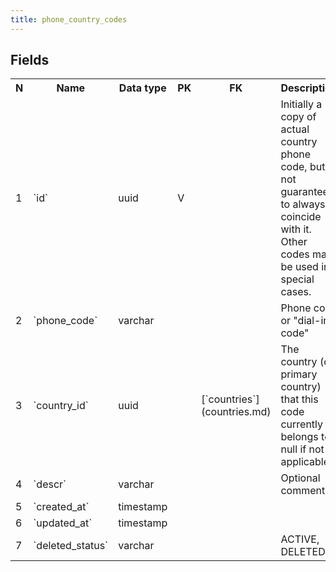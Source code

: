 ```yaml
---
title: phone_country_codes 
---
```


## Fields

<table style="width: 100%">
    <colgroup>
       <col span="1" style="width: 3%;"/>
       <col span="1" style="width: 12%;"/>
       <col span="1" style="width: 10%;"/>
       <col span="1" style="width: 3%;"/>
       <col span="1" style="width: 12%;"/>
       <col span="1" style="width: 60%;"/>
    </colgroup>
  <tr>
    <th>N</th>
    <th>Name</th>
    <th>Data type</th>
    <th>PK</th>
    <th>FK</th>
    <th>Description</th>
  </tr>
<tr><td>1</td><td>`id`</td><td>uuid</td><td>V</td><td></td><td>Initially a copy of actual country phone code, but not guaranteed to always coincide with it. Other codes may be used in special cases.</td></tr>
<tr><td>2</td><td>`phone_code`</td><td>varchar</td><td></td><td></td><td>Phone code or "dial-in code"</td></tr>
<tr><td>3</td><td>`country_id`</td><td>uuid</td><td></td><td>[`countries`](countries.md)</td><td>The country (or primary country) that this code currently belongs to. null if not applicable</td></tr>
<tr><td>4</td><td>`descr`</td><td>varchar</td><td></td><td></td><td>Optional comments</td></tr>
<tr><td>5</td><td>`created_at`</td><td>timestamp</td><td></td><td></td><td></td></tr>
<tr><td>6</td><td>`updated_at`</td><td>timestamp</td><td></td><td></td><td></td></tr>
<tr><td>7</td><td>`deleted_status`</td><td>varchar</td><td></td><td></td><td>ACTIVE, DELETED</td></tr>

</table>